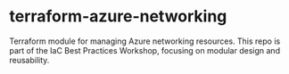 # terraform-azure-networking
Terraform module for managing Azure networking resources. This repo is part of the IaC Best Practices Workshop, focusing on modular design and reusability.
